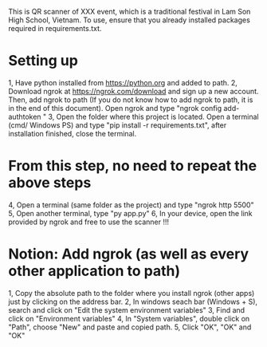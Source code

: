This is QR scanner of XXX event, which is a traditional festival in Lam Son High School, Vietnam.
To use, ensure that you already installed packages required in requirements.txt.

# Setting up
1, Have python installed from https://python.org and added to path.
2, Download ngrok at https://ngrok.com/download and sign up a new account. Then, add ngrok to path (If you do not know how to add ngrok to path, it is in the end of this document). Open ngrok and type "ngrok config add-authtoken <token>" 
3, Open the folder where this project is located. Open a terminal (cmd/ Windows PS) and type "pip install -r requirements.txt", after installation finished, close the terminal.

# From this step, no need to repeat the above steps 
4, Open a terminal (same folder as the project) and type "ngrok http 5500"
5, Open another terminal, type "py app.py"
6, In your device, open the link provided by ngrok and free to use the scanner !!!


# Notion: Add ngrok (as well as every other application to path)
1, Copy the absolute path to the folder where you install ngrok (other apps) just by clicking on the address bar.
2, In windows seach bar (Windows + S), search and click on "Edit the system environment variables"
3, Find and click on "Environment variables"
4, In "System variables", double click on "Path", choose "New" and paste and copied path.
5, Click "OK", "OK" and "OK"
